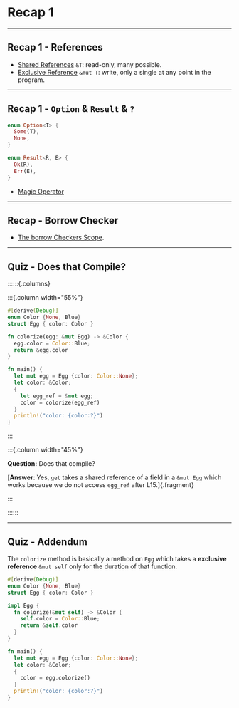 # Recap 1

---

## Recap 1 - References

- [Shared References](#shared-references) `&T`: read-only, many possible.
- [Exclusive Reference](#exclusive-references) `&mut T`: write, only a single at
  any point in the program.

---

## Recap 1 - `Option` & `Result` & `?`

```rust
enum Option<T> {
  Some(T),
  None,
}

enum Result<R, E> {
  Ok(R),
  Err(E),
}
```

- [Magic Operator](http://localhost:3000/#/the-magic-operator/1)

---

## Recap - Borrow Checker

- [The borrow Checkers Scope](#borrow-checkers-scope).

---

## Quiz - Does that Compile?

::::::{.columns}

:::{.column width="55%"}

```rust {line-numbers=}
#[derive(Debug)]
enum Color {None, Blue}
struct Egg { color: Color }

fn colorize(egg: &mut Egg) -> &Color {
  egg.color = Color::Blue;
  return &egg.color
}

fn main() {
  let mut egg = Egg {color: Color::None};
  let color: &Color;
  {
    let egg_ref = &mut egg;
    color = colorize(egg_ref)
  }
  println!("color: {color:?}")
}
```

:::

:::{.column width="45%"}

**Question:** Does that compile?

[**Answer**: Yes, `get` takes a shared reference of a field in a `&mut
Egg` which works because we do not access `egg_ref` after L15.]{.fragment}

:::

::::::

---

## Quiz - Addendum

The `colorize` method is basically a method on `Egg` which takes a **exclusive
reference** `&mut self` only for the duration of that function.

```rust {style="font-size:14pt;"}
#[derive(Debug)]
enum Color {None, Blue}
struct Egg { color: Color }

impl Egg {
  fn colorize(&mut self) -> &Color {
    self.color = Color::Blue;
    return &self.color
  }
}

fn main() {
  let mut egg = Egg {color: Color::None};
  let color: &Color;
  {
    color = egg.colorize()
  }
  println!("color: {color:?}")
}
```
